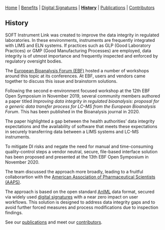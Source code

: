 [Home](index) | [Benefits](benefits) | [Digital Signatures](signatures)  | **[History](history)** | [Publications](publications) | [Contributors](contributors) 

## History

SOFT Instrument Link was created to improve the data 
integrity in regulated laboratories. In these environments,
instruments are frequently integrated with LIMS and ELN 
systems. If practices such as GLP (Good Laboratory
Practices) or GMP (Good Manufacturing Processes) are
employed, data integrity is of utmost importance and
frequently inspected and enforced by regulatory oversight
bodies.

The [European Bioanalysis Forum (EBF)](https://e-b-f.eu) hosted a number of
workshops around this topic at its conferences. At EBF,
users and vendors came together to discuss this issue
and brainstorm solutions.

Following the second e-environment focused workshop at the 12th EBF Open Symposium in November 2019, several 
community members authored a paper titled _Improving data integrity in regulated bioanalysis: proposal for a generic data transfer process for LC–MS from the European Bioanalysis Forum_. This has been published in the Bioanalysis journal in 2020.

The paper highlighted a gap between the health authorities’ data integrity expectations and the availability of software that meets these expectations in securely transferring data between a LIMS systems and LC-MS instruments.

To mitigate DI risks and negate the need for manual and time-consuming quality-control steps a vendor neutral, secure, file-based interface solution has been proposed and presented at the 13th EBF Open Symposium in November 2020.

The team discussed the approach more broadly, leading to
a fruitful collaborartion with the [American Association of Pharmaceutical Scientists (AAPS)](https://www.aaps.org).

The approach is based on the open standard [AnIML](https://www.animl.org) data 
format, secured via widely used [digital signatures](signatures)
with a near zero impact on user workflows. This solution 
is designed to address data integrity gaps and to avoid 
further forced measures and process modifications due to 
inspection findings.

See our [publications](publications) and meet our [contributors](contributors).